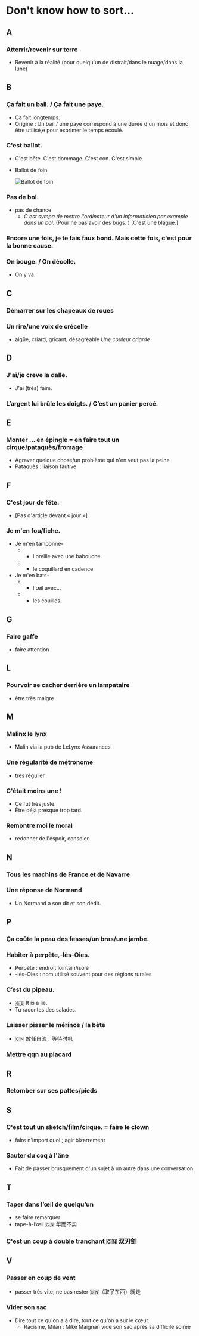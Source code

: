 # Don't know how to sort...


A
---
### Atterrir/revenir sur terre
  - Revenir à la réalité (pour quelqu'un de distrait/dans le nuage/dans la lune)

B
---
### Ça fait un bail. / Ça fait une paye.
  - Ça fait longtemps.
  - Origine : Un bail / une paye correspond à une durée d'un mois et donc être utilisé,e pour exprimer le temps écoulé.

### C'est ballot.
  - C'est bête. C'est dommage. C'est con. C'est simple.
  - Ballot de foin

    ![Ballot de foin](./Figures/ballot_foin.jpg)

### Pas de bol.
  - pas de chance
    + _C'est sympa de mettre l'ordinateur d'un informaticien par example dans un bol._ (Pour ne pas avoir des bugs. ) [C'est une blague.]

### Encore une fois, je te fais faux bond. Mais cette fois, c'est pour la bonne cause.

### On bouge. / On décolle.
  - On y va.

C
---
### Démarrer sur les chapeaux de roues

### Un rire/une voix de crécelle
  - aigüe, criard, griçant, désagréable
    _Une couleur criarde_

D
---
### J'ai/je creve la dalle.
  - J'ai (très) faim.

### L’argent lui brûle les doigts. / C’est un panier percé.

E
---
### Monter ... en épingle = en faire tout un cirque/pataquès/fromage
  - Agraver quelque chose/un problème qui n'en veut pas la peine
  - Pataquès : liaison fautive

F
---
### C'est jour de fête.
  - [Pas d'article devant &laquo; jour &raquo;]

### Je m'en fou/fiche.
  - Je m'en tamponne-
    + - l'oreille avec une babouche.
    + - le coquillard en cadence.
  - Je m'en bats-
    + - l'&oelig;il avec...
    + - les couilles.

G
---
### Faire gaffe
  - faire attention

L
---
### Pourvoir se cacher derrière un lampataire
  - être très maigre

M
---
### Malinx le lynx
  - Malin via la pub de LeLynx Assurances

### Une régularité de métronome
  - très régulier

### C'était moins une !
  - Ce fut très juste.
  - Être déjà presque trop tard.
  
### Remontre moi le moral
  - redonner de l'espoir, consoler

N
---
### Tous les machins de France et de Navarre

### Une réponse de Normand
  - Un Normand a son dit et son dédit.

P
---
### Ça coûte la peau des fesses/un bras/une jambe.

### Habiter à perpète,-lès-Oies.
  - Perpète : endroit lointain/isolé
  - -lès-Oies : nom utilisé souvent pour des régions rurales

### C’est du pipeau.
  - :gb: It is a lie.
  - Tu racontes des salades.
  
### Laisser pisser le mérinos / la bête
  - :cn: 放任自流，等待时机

### Mettre qqn au placard

R
---
### Retomber sur ses pattes/pieds

S
---
### C'est tout un sketch/film/cirque. = faire le clown
  - faire n'import quoi ; agir bizarrement

### Sauter du coq à l'âne
  - Fait de passer brusquement d'un sujet à un autre dans une conversation

T
---
### Taper dans l’œil de quelqu’un
  - se faire remarquer
  - tape-à-l’œil :cn: 华而不实

### C'est un coup à double tranchant :cn: 双刃剑

V
---
### Passer en coup de vent
  - passer très vite, ne pas rester :cn:（取了东西）就走
  
### Vider son sac
  - Dire tout ce qu'on a à dire, tout ce qu'on a sur le cœur.
    + Racisme, Milan : Mike Maignan vide son sac après sa difficile soirée
